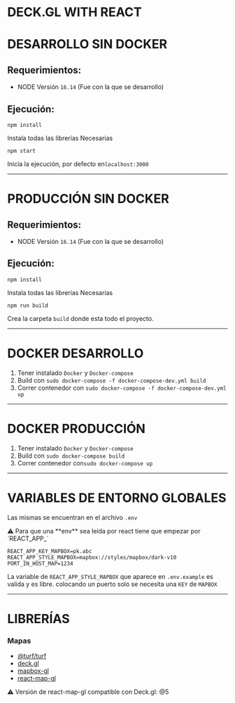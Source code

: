 # DECK.GL WITH REACT

# DESARROLLO SIN DOCKER

## Requerimientos:

- NODE Versión `16.14` (Fue con la que se desarrollo)

## Ejecución:

```
npm install
```

Instala todas las librerías Necesarias

```
npm start
```

Inicia la ejecución, por defecto en`localhost:3000`

---

# PRODUCCIÓN SIN DOCKER

## Requerimientos:

- NODE Versión `16.14` (Fue con la que se desarrollo)

## Ejecución:

```
npm install
```

Instala todas las librerías Necesarias

```
npm run build
```

Crea la carpeta `build` donde esta todo el proyecto.

---

# DOCKER DESARROLLO

1. Tener instalado `Docker` y `Docker-compose`
2. Build con `sudo docker-compose -f docker-compose-dev.yml build`
3. Correr contenedor con `sudo docker-compose -f docker-compose-dev.yml up`

---

# DOCKER PRODUCCIÓN

1. Tener instalado `Docker` y `Docker-compose`
2. Build con `sudo docker-compose build`
3. Correr contenedor con`sudo docker-compose up`

---

# VARIABLES DE ENTORNO GLOBALES

Las mismas se encuentran en el archivo `.env`

<aside>
⚠️ Para que una **env** sea leída por react tiene que empezar por `REACT_APP_`

</aside>

```
REACT_APP_KEY_MAPBOX=pk.abc
REACT_APP_STYLE_MAPBOX=mapbox://styles/mapbox/dark-v10
PORT_IN_HOST_MAP=1234
```

La variable de `REACT_APP_STYLE_MAPBOX` que aparece en `.env.example` es valida y es libre. colocando un puerto solo se necesita una `KEY` de `MAPBOX`

---

# LIBRERÍAS

### Mapas

- [@turf/turf](https://turfjs.org/)
- [deck.gl](https://deck.gl/)
- [mapbox-gl](https://docs.mapbox.com/mapbox-gl-js/api/)
- [react-map-gl](https://visgl.github.io/react-map-gl/)

<aside>
⚠️ Versión de react-map-gl compatible con Deck.gl: @5

</aside>